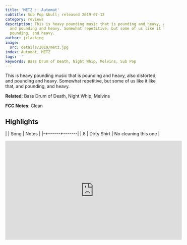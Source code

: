 ```yaml
---
title: 'METZ :: Automat'
subtitle: Sub Pop &bull; released 2019-07-12
category: reviews
description: This is heavy pounding music that is pounding and heavy, also distorted,
  and pounding and heavy. Somewhat repetitive, but some of us like it like that, and
  pounding, and heavy.
author: jclacking
image:
  src: details/2019/metz.jpg
index: Automat, METZ
tags: ''
keywords: Bass Drum of Death, Night Whip, Melvins, Sub Pop
---
```

This is heavy pounding music that is pounding and heavy, also distorted, and pounding and heavy. Somewhat repetitive, but some of us like it like that, and pounding, and heavy.<!--more-->

**Related**: Bass Drum of Death, Night Whip, Melvins

**FCC Notes**: Clean

## Highlights

| | Song | Notes |
|-+------+-------|
| 8 | Dirty Shirt | No cleaning this one |

<div class="tlo-detail-video"><iframe width="560" height="315" src="https://www.youtube.com/embed/23D631c7SAE" frameborder="0" allow="autoplay; encrypted-media" allowfullscreen></iframe></div>

